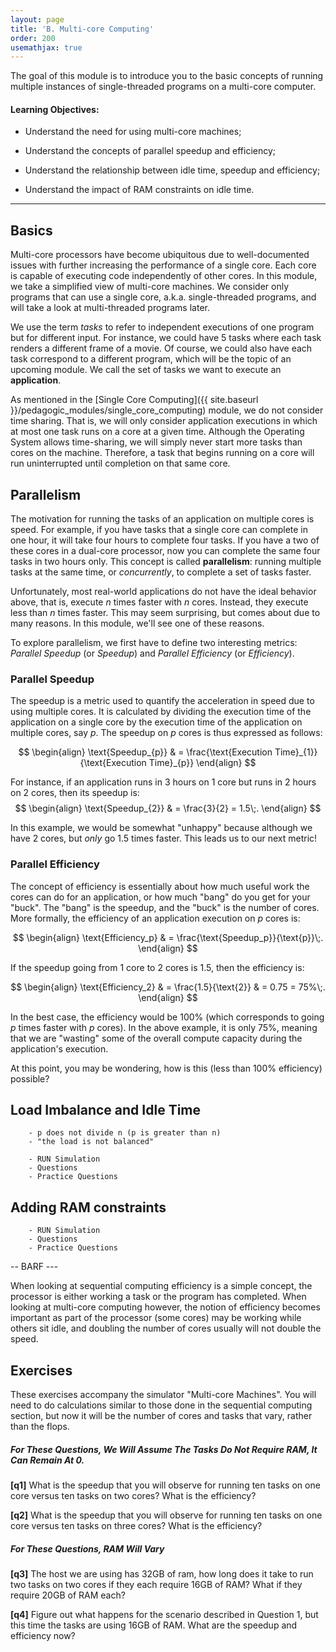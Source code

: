 ```yaml
---
layout: page
title: 'B. Multi-core Computing'
order: 200
usemathjax: true
---
```


The goal of this module is to introduce you to the basic concepts of running 
multiple instances of single-threaded programs on a multi-core computer.


#### Learning Objectives:

  - Understand the need for using multi-core machines;

  - Understand the concepts of parallel speedup and efficiency;

  - Understand the relationship between idle time, speedup and efficiency;
  
  - Understand the impact of RAM constraints on idle time.

----

<!--
# Multi-Core Computing

1. [Basics](#basics)
2. [Benefits](#benefits)
    * [Speedup](#speedup)
    * [Efficiency](#efficiency)
3. [Exercises](#exercises)
-->

## Basics

Multi-core processors have become ubiquitous due to well-documented issues
with further increasing the performance of a single core.  Each core is
capable of executing code independently of other cores. 
In this module, we take a simplified view of multi-core machines.  We
consider only programs that can use a single core, a.k.a.  single-threaded
programs, and will take a look at  multi-threaded programs later.

We use the term *tasks* to refer to independent executions of one program
but for different input. For instance, we could have 5 tasks where each
task renders a different frame of a movie. Of course, we could also have
each task correspond to a different program, which will be the topic of an
upcoming module. We call the set of tasks we want to execute an **application**.

As mentioned in the [Single Core Computing]({{ site.baseurl
}}/pedagogic_modules/single_core_computing) module, we do not consider time
sharing. That is, we will only consider application executions in which at most one
task runs on a core at a given time. Although the Operating System allows
time-sharing, we will simply never start more tasks than cores on the
machine.  Therefore, a task that begins running on a core will run
uninterrupted until completion on that same core.


## Parallelism

The motivation for running the tasks of an application on multiple cores is speed.  For
example, if you have tasks that a single core can complete in one hour, it
will take four hours to complete four tasks. If you have a two of these
cores in a dual-core processor, now you can complete the same four tasks in
two hours only. This concept is called **parallelism**: running multiple 
tasks at the same time, or *concurrently*, to complete a set of tasks faster.

Unfortunately, most real-world applications do not have the ideal behavior
above, that is, execute *n* times faster with *n* cores. Instead, they execute
less than *n* times faster. This may seem surprising, but comes about due to 
many reasons. In this module, we'll see one of these reasons. 

To explore parallelism, we first have to define two interesting metrics:
*Parallel Speedup* (or *Speedup*) and *Parallel Efficiency* (or
*Efficiency*).

### Parallel Speedup

The speedup is a metric used to quantify the acceleration in speed due to
using multiple cores.  It is calculated by dividing the execution time of
the application on a single core by the execution time of the application on
multiple cores, say *p*. The speedup on *p* cores is thus expressed as
follows:

$$
\begin{align}
\text{Speedup_{p}} & = \frac{\text{Execution Time}_{1}}{\text{Execution Time}_{p}}
\end{align}     
$$

For instance, if an application runs in 3 hours on 1 core but runs in 2 hours on 2 cores, then its speedup is:
$$
\begin{align}
\text{Speedup_{2}} & = \frac{3}{2} = 1.5\;.
\end{align}     
$$

In this example, we would be somewhat "unhappy" because although we have 2 cores, but *only* go 1.5 times faster. This leads us to our next metric!


### Parallel Efficiency

The concept of efficiency is essentially about how much useful work the
cores can do for an application, or how much "bang" do you get for your
"buck". The "bang" is the speedup, and the "buck" is the number of cores.
More formally, the efficiency of an application execution on $p$ cores is: 

$$
\begin{align}
\text{Efficiency_p} & = \frac{\text{Speedup_p}}{\text{p}}\;.
\end{align}     
$$

If the speedup going from 1 core to 2 cores is 1.5, then the
efficiency is:

$$
\begin{align}
\text{Efficiency_2} & = \frac{1.5}{\text{2}} & = 0.75 = 75%\;.
\end{align}     
$$

In the best case, the efficiency would be 100\% (which corresponds to going
*p* times faster with *p* cores). In the above example, it is only 75%, meaning
that we are "wasting" some of the overall compute capacity during the application's 
execution. 

At this point, you may be wondering, how is this (less than 100% efficiency) possible?

## Load Imbalance and Idle Time

        - p does not divide n (p is greater than n)
        - "the load is not balanced"

        - RUN Simulation
        - Questions
        - Practice Questions

## Adding RAM constraints

        - RUN Simulation
        - Questions
        - Practice Questions

-- BARF ---

When looking at sequential computing efficiency is a simple concept, the processor is either working a task or the 
program has completed. When looking at multi-core computing however, the notion of efficiency becomes important as part 
of the processor (some cores) may be working while others sit idle, and doubling the number of cores usually will not 
double the speed.  


## Exercises

These exercises accompany the simulator "Multi-core Machines". You will need to do calculations similar to those done in
the sequential computing section, but now it will be the number of cores and tasks that vary, rather than the flops. 

##### For These Questions, We Will Assume The Tasks Do Not Require RAM, It Can Remain At 0. 

**[q1]** What is the speedup that you will observe for running ten tasks on one core versus ten tasks on two cores? What
is the efficiency?

**[q2]** What is the speedup that you will observe for running ten tasks on one core versus ten tasks on three cores? 
What is the efficiency?

##### For These Questions, RAM Will Vary

**[q3]** The host we are using has 32GB of ram, how long does it take to run two tasks on two cores if they each require
16GB of RAM? What if they require 20GB of RAM each?

**[q4]** Figure out what happens for the scenario described in Question 1, but this time the tasks are 
using 16GB of RAM. What are the speedup and efficiency now?

